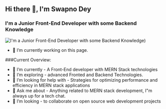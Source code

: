 ## Hi there 👋, I'm Swapno Dey
### I'm a Junior Front-End Developer with some Backend Knowledge
![I'm a Junior Front-End Developer with some Backend Knowledge](https://thumbs.dreamstime.com/b/environment-earth-day-hands-trees-growing-seedlings-bokeh-green-background-female-hand-holding-tree-nature-field-gra-130247647.jpg))



- 🔭 I’m currently working on this page. 

###Current Overview:
- 🔭 I’m currently - A Front-End developer with MERN Stack technologies
- 🌱 I’m exploring - advanced Fronted and Backend Technologies.
- 🤔 I’m looking for help with - Strategies for optimizing performance and efficiency in MERN stack applications
- 💬 Ask me about - Anything related to MERN stack development, I"m always up for a tech chat.
- 👯 I’m looking - to collaborate on open source web development projects
